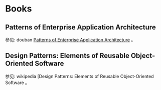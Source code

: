 # Books

## Patterns of Enterprise Application Architecture

参见: douban [Patterns of Enterprise Application Architecture](https://book.douban.com/subject/1229954/) 。



## Design Patterns: Elements of Reusable Object-Oriented Software

参见: wikipedia [Design Patterns: Elements of Reusable Object-Oriented Software 。